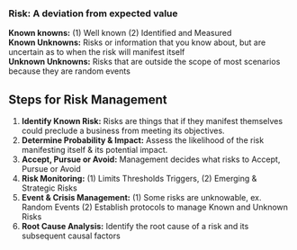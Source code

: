 ### Risk: A deviation from expected value


**Known knowns:** (1) Well known (2) Identified and Measured <br>
**Known Unknowns:** Risks or information that you know about, but are uncertain as to when the risk will manifest itself <br>
**Unknown Unknowns:** Risks that are outside the scope of most scenarios because they are random events <br>

## Steps for Risk Management
1. **Identify Known Risk:** Risks are things that if they manifest themselves could preclude a business from meeting its objectives. <br>
2. **Determine Probability & Impact:** Assess the likelihood of the risk manifesting itself & its potential impact. <br>
3. **Accept, Pursue or Avoid:** Management decides what risks to Accept, Pursue or Avoid <br>
4. **Risk Monitoring:** (1) Limits Thresholds Triggers, (2) Emerging & Strategic Risks <br>
5. **Event & Crisis Management:** (1) Some risks are unknowable, ex. Random Events (2) Establish protocols to manage Known and Unknown Risks <br>
6. **Root Cause Analysis:** Identify the root cause of a risk and its subsequent causal factors  <br>


